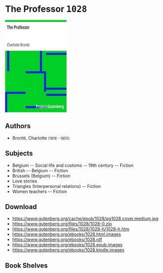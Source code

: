# The Professor <kbd>1028</kbd>

![](./cover.medium.jpg "")

## Authors


 - Brontë, Charlotte <small>(1816 - 1855)</small>

## Subjects


 - Belgium -- Social life and customs -- 19th century -- Fiction
 - British -- Belgium -- Fiction
 - Brussels (Belgium) -- Fiction
 - Love stories
 - Triangles (Interpersonal relations) -- Fiction
 - Women teachers -- Fiction

## Download


 - https://www.gutenberg.org/cache/epub/1028/pg1028.cover.medium.jpg
 - https://www.gutenberg.org/files/1028/1028-0.zip
 - https://www.gutenberg.org/files/1028/1028-h/1028-h.htm
 - https://www.gutenberg.org/ebooks/1028.html.images
 - https://www.gutenberg.org/ebooks/1028.rdf
 - https://www.gutenberg.org/ebooks/1028.epub.images
 - https://www.gutenberg.org/ebooks/1028.kindle.images

## Book Shelves


